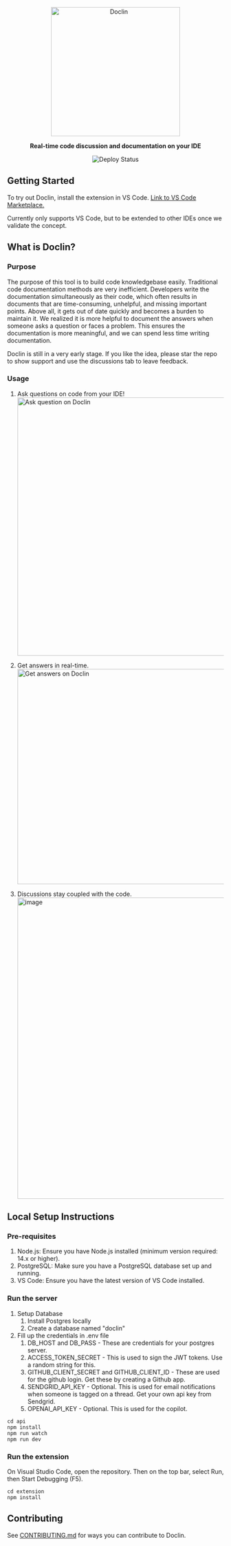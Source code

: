 <div align='center'>
   <img src='https://github.com/doclin-dev/doclin/assets/24940719/dd865064-5b57-4793-9800-bbffdc391d67' alt='Doclin' width='300px' />
   
   **Real-time code discussion and documentation on your IDE**
   
   ![Deploy Status](https://img.shields.io/github/actions/workflow/status/doclin-dev/doclin/deploy.yml?branch=main)
</div>

## Getting Started

To try out Doclin, install the extension in VS Code. [Link to VS Code Marketplace.](https://marketplace.visualstudio.com/items?itemName=Doclin.doclin)

Currently only supports VS Code, but to be extended to other IDEs once we validate the concept.

## What is Doclin?

### Purpose

The purpose of this tool is to build code knowledgebase easily. Traditional code documentation methods are very inefficient. Developers write the documentation simultaneously as their code, which often results in documents that are time-consuming, unhelpful, and missing important points. Above all, it gets out of date quickly and becomes a burden to maintain it. We realized it is more helpful to document the answers when someone asks a question or faces a problem. This ensures the documentation is more meaningful, and we can spend less time writing documentation.

Doclin is still in a very early stage. If you like the idea, please star the repo to show support and use the discussions tab to leave feedback.

### Usage

1. Ask questions on code from your IDE!\
   <img width="600" alt="Ask question on Doclin" src="https://github.com/doclin-dev/doclin/assets/24940719/880b2c43-cb13-43eb-84f5-14d9ba37906c">

2. Get answers in real-time.\
   <img width="500" alt="Get answers on Doclin" src="https://github.com/doclin-dev/doclin/assets/24940719/8bd27a48-e02f-4688-977f-46203f031e7d">

3. Discussions stay coupled with the code.\
   <img width="700" alt="image" src="https://github.com/doclin-dev/doclin/assets/24940719/1ca5574f-7f59-44a6-9f65-c4474fd58b8b">

## Local Setup Instructions

### Pre-requisites

1. Node.js: Ensure you have Node.js installed (minimum version required: 14.x or higher).
2. PostgreSQL: Make sure you have a PostgreSQL database set up and running.
3. VS Code: Ensure you have the latest version of VS Code installed.

### Run the server

1. Setup Database
   1. Install Postgres locally
   2. Create a database named "doclin"
2. Fill up the credentials in .env file
   1. DB_HOST and DB_PASS - These are credentials for your postgres server.
   2. ACCESS_TOKEN_SECRET - This is used to sign the JWT tokens. Use a random string for this.
   3. GITHUB_CLIENT_SECRET and GITHUB_CLIENT_ID - These are used for the github login. Get these by creating a Github app.
   4. SENDGRID_API_KEY - Optional. This is used for email notifications when someone is tagged on a thread. Get your own api key from Sendgrid.
   5. OPENAI_API_KEY - Optional. This is used for the copilot.

```
cd api
npm install
npm run watch
npm run dev
```

### Run the extension

On Visual Studio Code, open the repository. Then on the top bar, select Run, then Start Debugging (F5).

```
cd extension
npm install
```

## Contributing

See [CONTRIBUTING.md](./CONTRIBUTING.md) for ways you can contribute to Doclin.
